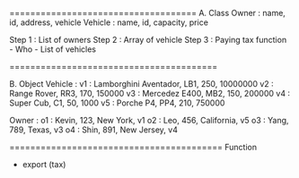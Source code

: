 ====================================
A. Class
Owner 	 : name, id, address, vehicle
Vehicle  : name, id, capacity, price 

Step 1 : List of owners
Step 2 : Array of vehicle
Step 3 : Paying tax function
	- Who
	- List of vehicles
	
========================================

B. Object
Vehicle :
v1 : Lamborghini Aventador, LB1, 250, 10000000
v2 : Range Rover, RR3, 170, 150000
v3 : Mercedez E400, MB2, 150, 200000
v4 : Super Cub, C1, 50, 1000
v5 : Porche P4, PP4, 210, 750000

Owner :
o1 : Kevin, 123, New York, v1
o2 : Leo, 456, California, v5
o3 : Yang, 789, Texas, v3
o4 : Shin, 891, New Jersey, v4

=========================================
Function
+ export (tax) 